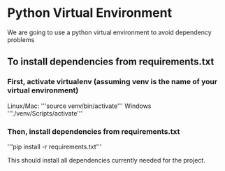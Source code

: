 # Python Virtual Environment
We are going to use a python virtual environment to avoid dependency problems
## To install dependencies from requirements.txt
### First, activate virtualenv (assuming venv is the name of your virtual environment) 
Linux/Mac: '''source venv/bin/activate'''
Windows '''./venv/Scripts/activate'''
### Then, install dependencies from requirements.txt
'''pip install -r requirements.txt'''

This should install all dependencies currently needed for the project.

